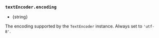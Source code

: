 ### `textEncoder.encoding`

* {string}

The encoding supported by the `TextEncoder` instance. Always set to `'utf-8'`.
